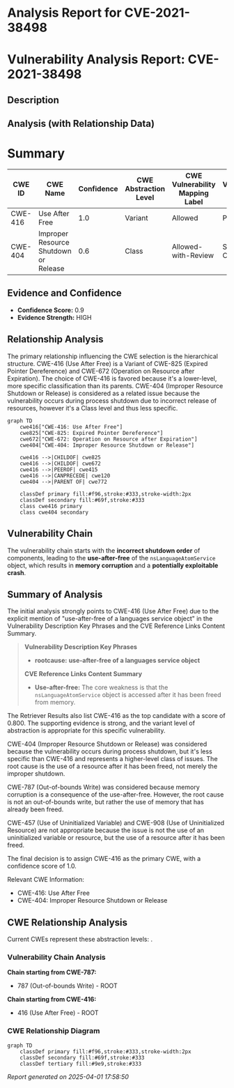 # Analysis Report for CVE-2021-38498

# Vulnerability Analysis Report: CVE-2021-38498

## Description



## Analysis (with Relationship Data)

# Summary
| CWE ID | CWE Name | Confidence | CWE Abstraction Level | CWE Vulnerability Mapping Label | CWE-Vulnerability Mapping Notes |
|---|---|---|---|---|---|
| CWE-416 | Use After Free | 1.0 | Variant | Allowed | Primary CWE |
| CWE-404 | Improper Resource Shutdown or Release | 0.6 | Class | Allowed-with-Review | Secondary Candidate |

## Evidence and Confidence

*   **Confidence Score:** 0.9
*   **Evidence Strength:** HIGH

## Relationship Analysis
The primary relationship influencing the CWE selection is the hierarchical structure. CWE-416 (Use After Free) is a Variant of CWE-825 (Expired Pointer Dereference) and CWE-672 (Operation on Resource after Expiration). The choice of CWE-416 is favored because it's a lower-level, more specific classification than its parents. CWE-404 (Improper Resource Shutdown or Release) is considered as a related issue because the vulnerability occurs during process shutdown due to incorrect release of resources, however it's a Class level and thus less specific.

```mermaid
graph TD
    cwe416["CWE-416: Use After Free"]
    cwe825["CWE-825: Expired Pointer Dereference"]
    cwe672["CWE-672: Operation on Resource after Expiration"]
    cwe404["CWE-404: Improper Resource Shutdown or Release"]

    cwe416 -->|CHILDOF| cwe825
    cwe416 -->|CHILDOF| cwe672
    cwe416 -->|PEEROF| cwe415
    cwe416 -->|CANPRECEDE| cwe120
    cwe404 -->|PARENT OF| cwe772

    classDef primary fill:#f96,stroke:#333,stroke-width:2px
    classDef secondary fill:#69f,stroke:#333
    class cwe416 primary
    class cwe404 secondary
```

## Vulnerability Chain
The vulnerability chain starts with the **incorrect shutdown order** of components, leading to the **use-after-free** of the `nsLanguageAtomService` object, which results in **memory corruption** and a **potentially exploitable crash**.

## Summary of Analysis
The initial analysis strongly points to CWE-416 (Use After Free) due to the explicit mention of "use-after-free of a languages service object" in the Vulnerability Description Key Phrases and the CVE Reference Links Content Summary.

> **Vulnerability Description Key Phrases**
> - **rootcause:** **use-after-free of a languages service object**
>
> **CVE Reference Links Content Summary**
> - **Use-after-free:** The core weakness is that the `nsLanguageAtomService` object is accessed after it has been freed from memory.

The Retriever Results also list CWE-416 as the top candidate with a score of 0.800. The supporting evidence is strong, and the variant level of abstraction is appropriate for this specific vulnerability.

CWE-404 (Improper Resource Shutdown or Release) was considered because the vulnerability occurs during process shutdown, but it's less specific than CWE-416 and represents a higher-level class of issues. The root cause is the use of a resource after it has been freed, not merely the improper shutdown.

CWE-787 (Out-of-bounds Write) was considered because memory corruption is a consequence of the use-after-free. However, the root cause is not an out-of-bounds write, but rather the use of memory that has already been freed.

CWE-457 (Use of Uninitialized Variable) and CWE-908 (Use of Uninitialized Resource) are not appropriate because the issue is not the use of an uninitialized variable or resource, but the use of a resource after it has been freed.

The final decision is to assign CWE-416 as the primary CWE, with a confidence score of 1.0.

Relevant CWE Information:
- CWE-416: Use After Free
- CWE-404: Improper Resource Shutdown or Release


## CWE Relationship Analysis

Current CWEs represent these abstraction levels: .


### Vulnerability Chain Analysis

**Chain starting from CWE-787:**
- 787 (Out-of-bounds Write) - ROOT


**Chain starting from CWE-416:**
- 416 (Use After Free) - ROOT



### CWE Relationship Diagram

```mermaid
graph TD
    classDef primary fill:#f96,stroke:#333,stroke-width:2px
    classDef secondary fill:#69f,stroke:#333
    classDef tertiary fill:#9e9,stroke:#333
```



*Report generated on 2025-04-01 17:58:50*
